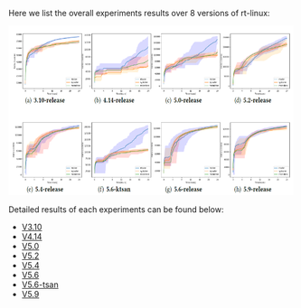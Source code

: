 Here we list the overall experiments results over 8 versions of rt-linux:
<div align="center">
  <img src="https://github.com/Rtkaller/Rtkaller/blob/main/experiments/result.png" height="300px" alt="图片说明" >
</div>

Detailed results of each experiments can be found below:
- [V3.10](experiments/v310.md)
- [V4.14](experiments/v414.md)
- [V5.0](experiments/v50.md)
- [V5.2](experiments/v52.md)
- [V5.4](experiments/v54.md)
- [V5.6](experiments/v56.md)
- [V5.6-tsan](experiments/tsan.md)
- [V5.9](experiments/v59.md)
